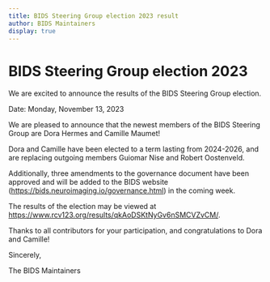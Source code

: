 ```yaml
---
title: BIDS Steering Group election 2023 result
author: BIDS Maintainers
display: true
---
```


# BIDS Steering Group election 2023

We are excited to announce the results of the BIDS Steering Group election.

Date: Monday, November 13, 2023

<!--more-->

We are pleased to announce that the newest members of the BIDS Steering Group are Dora Hermes and Camille Maumet!

Dora and Camille have been elected to a term lasting from 2024-2026, and are replacing outgoing members Guiomar Nise and Robert Oostenveld.

Additionally, three amendments to the governance document have been approved and will be added to the BIDS website (https://bids.neuroimaging.io/governance.html) in the coming week.

The results of the election may be viewed at https://www.rcv123.org/results/qkAoDSKtNyGv6nSMCVZvCM/.

Thanks to all contributors for your participation, and congratulations to Dora and Camille!

Sincerely,

The BIDS Maintainers
